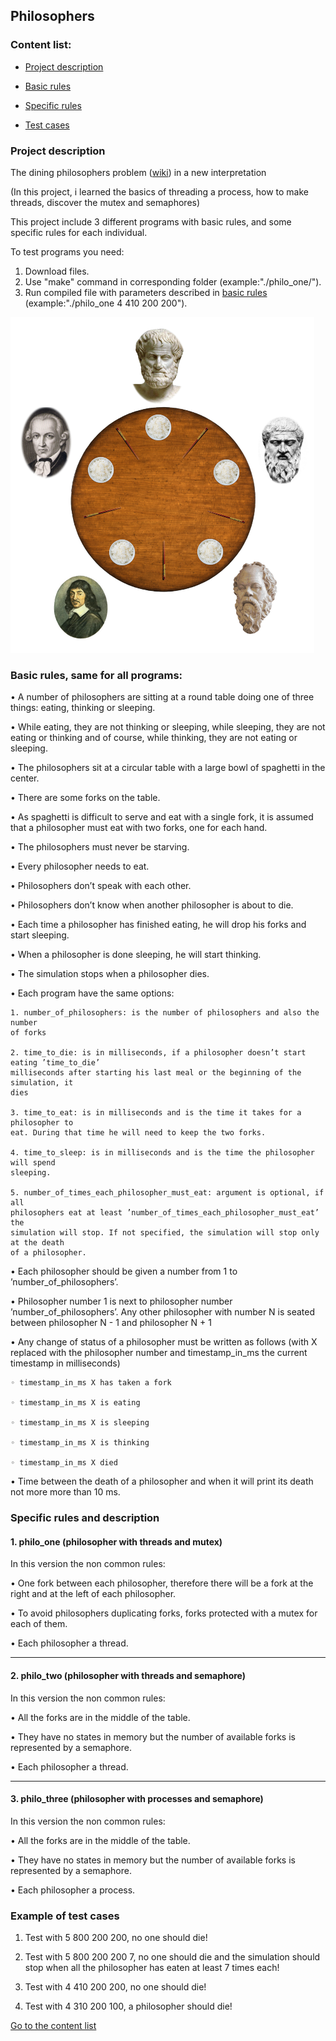 ## Philosophers

### <a name="top"> Content list:</a>

+ [Project description](#Description)

+ [Basic rules](#Basic)

+ [Specific rules](#Specific)

+ [Test cases](#Cases)

### <p><a name="Description">Project description</a></p>
The dining philosophers problem ([wiki](https://en.wikipedia.org/wiki/Dining_philosophers_problem#:~:text=In%20computer%20science%2C%20the%20dining,and%20techniques%20for%20resolving%20them.)) in a new interpretation 

(In this project, i learned the basics of threading a process, how to make threads, discover the mutex and semaphores)

This project include 3 different programs with basic rules, and some specific rules for each individual.

To test programs you need:

1. Download files.
2. Use "make" command in corresponding folder (example:"./philo_one/").
3. Run compiled file with parameters described in [basic rules](#Params) (example:"./philo_one 4 410 200 200").

![GitHub Logo](/dining_philosophers.png)

### <p><a name="Basic"> Basic rules, same for all programs:</a></p>

• A number of philosophers are sitting at a round table doing one of three things: eating, thinking or sleeping.

• While eating, they are not thinking or sleeping, while sleeping, they are not eating or thinking and of course, while thinking, they are not eating or sleeping.

• The philosophers sit at a circular table with a large bowl of spaghetti in the center.

• There are some forks on the table.

• As spaghetti is difficult to serve and eat with a single fork, it is assumed that a philosopher must eat with two forks, one for each hand.

• The philosophers must never be starving.

• Every philosopher needs to eat.

• Philosophers don’t speak with each other.

• Philosophers don’t know when another philosopher is about to die.

• Each time a philosopher has finished eating, he will drop his forks and start sleeping.

• When a philosopher is done sleeping, he will start thinking.

• The simulation stops when a philosopher dies.

• <a name="Params">Each program have the same options:</a>

	1. number_of_philosophers: is the number of philosophers and also the number
	of forks
	
	2. time_to_die: is in milliseconds, if a philosopher doesn’t start eating ’time_to_die’
	milliseconds after starting his last meal or the beginning of the simulation, it
	dies
	
	3. time_to_eat: is in milliseconds and is the time it takes for a philosopher to
	eat. During that time he will need to keep the two forks.
	
	4. time_to_sleep: is in milliseconds and is the time the philosopher will spend
	sleeping.
	
	5. number_of_times_each_philosopher_must_eat: argument is optional, if all
	philosophers eat at least ’number_of_times_each_philosopher_must_eat’ the
	simulation will stop. If not specified, the simulation will stop only at the death
	of a philosopher.
	
• Each philosopher should be given a number from 1 to ’number_of_philosophers’.

• Philosopher number 1 is next to philosopher number ’number_of_philosophers’. Any other philosopher with number N is seated between philosopher N - 1 and philosopher N + 1

• Any change of status of a philosopher must be written as follows (with X replaced with the philosopher number and timestamp_in_ms the current timestamp in milliseconds)

	◦ timestamp_in_ms X has taken a fork

	◦ timestamp_in_ms X is eating

	◦ timestamp_in_ms X is sleeping

	◦ timestamp_in_ms X is thinking

	◦ timestamp_in_ms X died

• Time between the death of a philosopher and when it will print its death not more more than 10 ms.

### <p><a name="Specific"> **Specific rules and description**  </a></p>

#### 1.	philo_one (philosopher with threads and mutex)

In this version the non common rules:

 • One fork between each philosopher, therefore there will be a fork at the right and at the left of each philosopher.

 • To avoid philosophers duplicating forks, forks protected with a mutex for each of them.

 • Each philosopher a thread.
 
***

#### 2.	philo_two (philosopher with threads and semaphore)

  In this version the non common rules:

  • All the forks are in the middle of the table.

  • They have no states in memory but the number of available forks is represented by a semaphore.

  • Each philosopher a thread.

***

#### 3.	philo_three (philosopher with processes and semaphore)

 In this version the non common rules:

 • All the forks are in the middle of the table.

 • They have no states in memory but the number of available forks is represented by a semaphore.

 • Each philosopher a process.
 
### <p><a name="Cases"> **Example of test cases**  </a></p>

 1. Test with 5 800 200 200, no one should die!

 2. Test with 5 800 200 200 7, no one should die and the simulation should stop when all the philosopher has eaten at least 7 times each!

 3. Test with 4 410 200 200, no one should die!

 4. Test with 4 310 200 100, a philosopher should die!

 
<p><a href="#top">Go to the content list</a></p>
